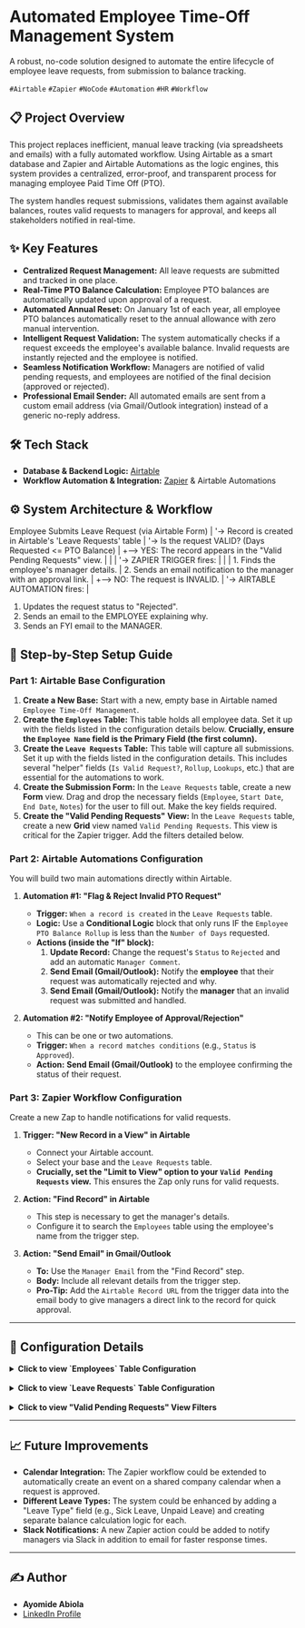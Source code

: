 # Automated Employee Time-Off Management System

A robust, no-code solution designed to automate the entire lifecycle of employee leave requests, from submission to balance tracking.

`#Airtable` `#Zapier` `#NoCode` `#Automation` `#HR` `#Workflow`

## 📋 Project Overview

This project replaces inefficient, manual leave tracking (via spreadsheets and emails) with a fully automated workflow. Using Airtable as a smart database and Zapier and Airtable Automations as the logic engines, this system provides a centralized, error-proof, and transparent process for managing employee Paid Time Off (PTO).

The system handles request submissions, validates them against available balances, routes valid requests to managers for approval, and keeps all stakeholders notified in real-time.

## ✨ Key Features

-   **Centralized Request Management:** All leave requests are submitted and tracked in one place.
-   **Real-Time PTO Balance Calculation:** Employee PTO balances are automatically updated upon approval of a request.
-   **Automated Annual Reset:** On January 1st of each year, all employee PTO balances automatically reset to the annual allowance with zero manual intervention.
-   **Intelligent Request Validation:** The system automatically checks if a request exceeds the employee's available balance. Invalid requests are instantly rejected and the employee is notified.
-   **Seamless Notification Workflow:** Managers are notified of valid pending requests, and employees are notified of the final decision (approved or rejected).
-   **Professional Email Sender:** All automated emails are sent from a custom email address (via Gmail/Outlook integration) instead of a generic no-reply address.

## 🛠️ Tech Stack

-   **Database & Backend Logic:** [Airtable](https://www.airtable.com/)
-   **Workflow Automation & Integration:** [Zapier](https://zapier.com/) & Airtable Automations

## ⚙️ System Architecture & Workflow
Employee Submits Leave Request (via Airtable Form)
|
'-> Record is created in Airtable's 'Leave Requests' table
|
'-> Is the request VALID? (Days Requested <= PTO Balance)
|
+--> YES: The record appears in the "Valid Pending Requests" view.
|    |
|    '-> ZAPIER TRIGGER fires:
|         |
|         1. Finds the employee's manager details.
|         2. Sends an email notification to the manager with an approval link.
|
+--> NO: The request is INVALID.
|
'-> AIRTABLE AUTOMATION fires:
|
1. Updates the request status to "Rejected".
2. Sends an email to the EMPLOYEE explaining why.
3. Sends an FYI email to the MANAGER.

## 🚀 Step-by-Step Setup Guide

### Part 1: Airtable Base Configuration

1.  **Create a New Base:** Start with a new, empty base in Airtable named `Employee Time-Off Management`.
2.  **Create the `Employees` Table:** This table holds all employee data. Set it up with the fields listed in the configuration details below. **Crucially, ensure the `Employee Name` field is the Primary Field (the first column).**
3.  **Create the `Leave Requests` Table:** This table will capture all submissions. Set it up with the fields listed in the configuration details. This includes several "helper" fields (`Is Valid Request?`, `Rollup`, `Lookups`, etc.) that are essential for the automations to work.
4.  **Create the Submission Form:** In the `Leave Requests` table, create a new **Form** view. Drag and drop the necessary fields (`Employee`, `Start Date`, `End Date`, `Notes`) for the user to fill out. Make the key fields required.
5.  **Create the "Valid Pending Requests" View:** In the `Leave Requests` table, create a new **Grid** view named `Valid Pending Requests`. This view is critical for the Zapier trigger. Add the filters detailed below.

### Part 2: Airtable Automations Configuration

You will build two main automations directly within Airtable.

1.  **Automation #1: "Flag & Reject Invalid PTO Request"**
    -   **Trigger:** `When a record is created` in the `Leave Requests` table.
    -   **Logic:** Use a **Conditional Logic** block that only runs IF the `Employee PTO Balance Rollup` is less than the `Number of Days` requested.
    -   **Actions (inside the "If" block):**
        1.  **Update Record:** Change the request's `Status` to `Rejected` and add an automatic `Manager Comment`.
        2.  **Send Email (Gmail/Outlook):** Notify the **employee** that their request was automatically rejected and why.
        3.  **Send Email (Gmail/Outlook):** Notify the **manager** that an invalid request was submitted and handled.

2.  **Automation #2: "Notify Employee of Approval/Rejection"**
    -   This can be one or two automations.
    -   **Trigger:** `When a record matches conditions` (e.g., `Status` is `Approved`).
    -   **Action:** **Send Email (Gmail/Outlook)** to the employee confirming the status of their request.

### Part 3: Zapier Workflow Configuration

Create a new Zap to handle notifications for valid requests.

1.  **Trigger: "New Record in a View" in Airtable**
    -   Connect your Airtable account.
    -   Select your base and the `Leave Requests` table.
    -   **Crucially, set the "Limit to View" option to your `Valid Pending Requests` view.** This ensures the Zap only runs for valid requests.

2.  **Action: "Find Record" in Airtable**
    -   This step is necessary to get the manager's details.
    -   Configure it to search the `Employees` table using the employee's name from the trigger step.

3.  **Action: "Send Email" in Gmail/Outlook**
    -   **To:** Use the `Manager Email` from the "Find Record" step.
    - **Body:** Include all relevant details from the trigger step.
    - **Pro-Tip:** Add the `Airtable Record URL` from the trigger data into the email body to give managers a direct link to the record for quick approval.

---

## 🔧 Configuration Details

<details>
<summary><strong>Click to view `Employees` Table Configuration</strong></summary>

| Field Name | Field Type | Notes |
| :--- | :--- | :--- |
| **`Employee Name`** | Single line text | **(Primary Field 🔑)** |
| **`Employee Email`** | Email | |
| **`Manager Name`** | Single line text | |
| **`Manager Email`** | Email | |
| **`Leave Requests`** | Link to another record | Links to the `Leave Requests` table (Allow multiple records) |
| **`Approved Days (Current Year)`**| Rollup | Rolls up `Number of Days` from `Leave Requests` with `SUM(values)` where `Is Current Year?` is `1` AND `Status` is `Approved` |
| **`PTO Balance`** | Formula | Formula: `22 - {Approved Days (Current Year)}` |

</details>

<br>

<details>
<summary><strong>Click to view `Leave Requests` Table Configuration</strong></summary>

| Field Name | Field Type | Notes |
| :--- | :--- | :--- |
| **`Request ID`** | Autonumber | **(Primary Field 🔑)** |
| **`Employee`** | Link to another record | Links to `Employees` table (Allow multiple records: **OFF**) |
| **`Start Date`** | Date | |
| **`End Date`** | Date | |
| **`Number of Days`** | Formula | Formula: `IF(AND({Start Date}, {End Date}), WORKDAY_DIFF({Start Date}, {End Date}) + 1, 0)` |
| **`Request Year`** | Formula | Formula: `IF({Start Date}, YEAR({Start Date}), BLANK())` |
| **`Notes`** | Long Text | **Optional notes from the employee.** |
| **`Submission Date`** | Created time | **Automatically records when the request was submitted.** |
| **`Status`** | Single select | Options: `Pending`, `Approved`, `Rejected` |
| **`Manager's Comment`** | Long Text | **Optional comments from the manager during approval/rejection.** |
| **`Is Current Year?`** | Formula | **For annual reset.** Formula: `YEAR({Start Date}) = YEAR(TODAY())` |
| **`Zapier Name`** | Formula | **For name lookup in zapier.** Formula: `{Employees}` |
| **`Employee PTO Balance Rollup`** | Rollup | **For validation.** Rolls up `PTO Balance` from `Employees` with `SUM(values)` |
| **`Is Valid Request?`** | Formula | **For filtering.** Formula: `IF({Employee PTO Balance Rollup} >= {Number of Days}, 1, 0)` |
| **`Employee Email Lookup`** | Lookup | **For notifications.** Looks up `Employee Email` from the `Employee` link. |
| **`Manager Email Lookup`** | Lookup | **For notifications.** Looks up `Manager Email` from the `Employee` link. |

</details>

<br>

<details>
<summary><strong>Click to view "Valid Pending Requests" View Filters</strong></summary>

This view in the `Leave Requests` table should have the following filters:
- `Where` **`Status`** `is` **`Pending`**
- `AND`
- `Where` **`Is Valid Request?`** `is` **`1`**

</details>

---

## 📈 Future Improvements

-   **Calendar Integration:** The Zapier workflow could be extended to automatically create an event on a shared company calendar when a request is approved.
-   **Different Leave Types:** The system could be enhanced by adding a "Leave Type" field (e.g., Sick Leave, Unpaid Leave) and creating separate balance calculation logic for each.
-   **Slack Notifications:** A new Zapier action could be added to notify managers via Slack in addition to email for faster response times.

---

## ✍️ Author

-   **Ayomide Abiola**
-   [LinkedIn Profile](https://www.linkedin.com/in/ayomide-abiola-77381a262/)
